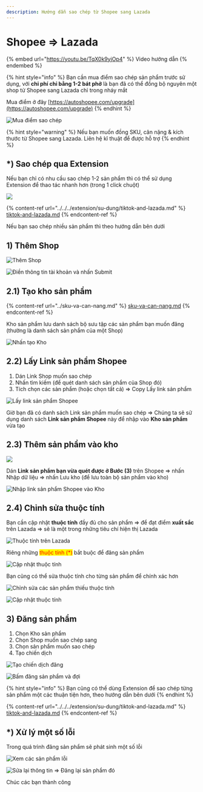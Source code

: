 ```yaml
---
description: Hướng dẫn sao chép từ Shopee sang Lazada
---
```


# Shopee => Lazada

{% embed url="https://youtu.be/TqX0k9yjOp4" %}
Video hướng dẫn
{% endembed %}

{% hint style="info" %}
Bạn cần mua điểm sao chép sản phẩm trước sử dụng, với **chi phí chỉ bằng 1-2 bát phở** là bạn đã có thể đồng bộ nguyên một shop từ Shopee sang Lazada chỉ trong nháy mắt

Mua điểm ở đây [https://autoshopee.com/upgrade](https://autoshopee.com/upgrade)
{% endhint %}

![Mua điểm sao chép](<../../../.gitbook/assets/image (321).png>)

{% hint style="warning" %}
Nếu bạn muốn đồng SKU, cân nặng & kích thước từ Shopee sang Lazada. Liên hệ kĩ thuật để được hỗ trợ
{% endhint %}

## \*) Sao chép qua Extension

Nếu bạn chỉ có nhu cầu sao chép 1-2 sản phẩm thì có thể sử dụng Extension để thao tác nhanh hơn (trong 1 click chuột)

![](<../../../.gitbook/assets/image (17) (2).png>)

{% content-ref url="../../../extension/su-dung/tiktok-and-lazada.md" %}
[tiktok-and-lazada.md](../../../extension/su-dung/tiktok-and-lazada.md)
{% endcontent-ref %}

Nếu bạn sao chép nhiều sản phẩm thì theo hướng dẫn bên dưới

## 1) Thêm Shop

![Thêm Shop](../../../.gitbook/assets/them\_shop\_1.png)

![Điền thông tin tài khoản và nhấn Submit](../../../.gitbook/assets/them\_shop\_2.png)

## 2.1) Tạo kho sản phẩm

{% content-ref url="../sku-va-can-nang.md" %}
[sku-va-can-nang.md](../sku-va-can-nang.md)
{% endcontent-ref %}

Kho sản phẩm lưu danh sách bộ sưu tập các sản phẩm bạn muốn đăng (thường là danh sách sản phẩm của một Shop)

![Nhấn tạo Kho](<../../../.gitbook/assets/image (306).png>)

## 2.2) Lấy Link sản phẩm Shopee

1. Dán Link Shop muốn sao chép
2. Nhấn tìm kiếm (để quét danh sách sản phẩm của Shop đó)
3. Tích chọn các sản phẩm (hoặc chọn tất cả) => Copy Lấy link sản phẩm

![Lấy link sản phẩm Shopee](../../../.gitbook/assets/link\_shopee.png)

Giờ bạn đã có danh sách Link sản phẩm muốn sao chép => Chúng ta sẽ sử dụng danh sách **Link sản phẩm Shopee** này để nhập vào **Kho sản phẩm** vừa tạo

## 2.3) Thêm sản phẩm vào kho

![](<../../../.gitbook/assets/image (291).png>)

Dán **Link sản phẩm bạn vừa quét được ở Bước (3)** trên Shopee => nhấn Nhập dữ liệu => nhấn Lưu kho (để lưu toàn bộ sản phẩm vào kho)

![Nhập link sản phẩm Shopee vào Kho](<../../../.gitbook/assets/image (259).png>)

## 2.4) Chỉnh sửa thuộc tính

Bạn cần cập nhật **thuộc tính** đầy đủ cho sản phẩm => để đạt điểm **xuất sắc** trên Lazada => sẽ là một trong những tiêu chí hiện thị Lazada

![Thuộc tính trên Lazada](<../../../.gitbook/assets/image (321) (1).png>)

Riêng những <mark style="color:red;">thuộc tính (\*)</mark> bắt buộc để đăng sản phẩm

![Cập nhật thuộc tính](<../../../.gitbook/assets/image (296).png>)

Bạn cũng có thể sửa thuộc tính cho từng sản phẩm để chính xác hơn

![Chỉnh sửa các sản phẩm thiếu thuộc tính](<../../../.gitbook/assets/image (241).png>)

![Cập nhật thuộc tính](<../../../.gitbook/assets/image (299).png>)

## 3) Đăng sản phẩm

1. Chọn Kho sản phẩm
2. Chọn Shop muốn sao chép sang
3. Chọn sản phẩm muốn sao chép
4. Tạo chiến dịch

![Tạo chiến dịch đăng](<../../../.gitbook/assets/image (240).png>)

![Bấm đăng sản phẩm và đợi](<../../../.gitbook/assets/image (288) (1).png>)



{% hint style="info" %}
Bạn cũng có thể dùng Extension để sao chép từng sản phẩm một các thuận tiện hơn, theo hướng dẫn bên dưới
{% endhint %}

{% content-ref url="../../../extension/su-dung/tiktok-and-lazada.md" %}
[tiktok-and-lazada.md](../../../extension/su-dung/tiktok-and-lazada.md)
{% endcontent-ref %}

## \*) Xử lý một số lỗi

Trong quá trình đăng sản phẩm sẽ phát sinh một số lỗi

![Xem các sản phẩm lỗi](<../../../.gitbook/assets/image (279).png>)

![Sửa lại thông tin => Đăng lại sản phẩm đó](<../../../.gitbook/assets/image (283).png>)

Chúc các bạn thành công
